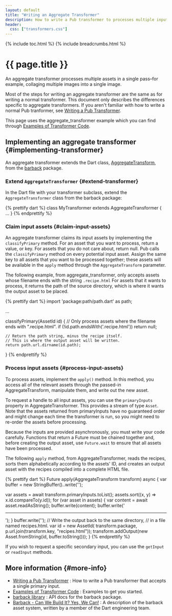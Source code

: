 ```yaml
---
layout: default
title: "Writing an Aggregate Transformer"
description: How to write a Pub transformer to processes multiple input assets.
header:
  css: ["transformers.css"]
---
```


{% include toc.html %}
{% include breadcrumbs.html %}

# {{ page.title }}

An aggregate transformer processes multiple assets in a single
pass&ndash;for example, collaging multiple images into a single image.

Most of the steps for writing an aggregate transformer are the same
as for writing a normal transformer. This document
only describes the differences specific to aggregate transformers.
If you aren't familiar with how to write a normal Pub tranformer, see
[Writing a Pub Transformer](/tools/pub/transformers).

This page uses the aggregate_transformer example which you can find
through [Examples of Transformer Code](examples/).

## Implementing an aggregate transformer {#implementing-transformer}

An aggregate transformer extends the Dart class, [AggregateTransform][],
from the [barback][] package.

[AggregateTransform]: https://api.dartlang.org/apidocs/channels/stable/dartdoc-viewer/barback/barback.AggregateTransform
[barback]: https://pub.dartlang.org/packages/barback

### Extend `AggregateTransformer` {#extend-transformer}

In the Dart file with your transformer subclass,
extend the `AggregateTransformer` class from the barback package:

{% prettify dart %}
class MyTransformer extends AggregateTransformer { ... }
{% endprettify %}

### Claim input assets {#claim-input-assets}

An aggregate transformer claims its input assets by implementing
the `classifyPrimary` method. For an asset that you want to process,
return a value, or key. For assets that you do not care about,
return null. Pub calls the `classifyPrimary` method on every
potential input asset. Assign the same key to all assets that
you want to be processed together; these assets will be
available in the `apply` method through the `AggregateTransform`
parameter.

The following example, from aggregate_transformer,
only accepts assets whose filename ends with the string `.recipe.html`
For assets that it wants to process,
it returns the path of the source directory, which is where
it wants the output asset to be placed.

{% prettify dart %}
import 'package:path/path.dart' as path;

...

classifyPrimary(AssetId id) {
    // Only process assets where the filename ends with ".recipe.html".
    if (!id.path.endsWith('.recipe.html')) return null;

    // Return the path string, minus the recipe itself.
    // This is where the output asset will be written.
    return path.url.dirname(id.path);
}
{% endprettify %}

### Process input assets {#process-input-assets}

To process assets, implement the `apply()` method.
In this method, you access all of the relevant assets
through the passed-in AggregateTransform, manipulate them,
and write out the new asset.

To request a handle to all input assets, you can use
the `primaryInputs` property in AggregateTransformer.
This provides a stream of type `Asset`. Note that the assets
returned from primaryInputs have no guaranteed order and might
change each time the transformer is run, so
you might need to re-order the assets before processing.

Because the inputs are provided asynchronously,
you must write your code carefully. Functions that
return a Future must be chained together and, before creating
the output asset, use `Future.wait` to ensure that
all assets have been processed.

The following `apply` method, from AggregateTransformer,
reads the recipes, sorts them alphabetically according to
the assets' ID, and creates an output asset with
the recipes compiled into a complete HTML file.

{% prettify dart %}
Future apply(AggregateTransform transform) async {
  var buffer = new StringBuffer()..write('<html><body>');

  var assets = await transform.primaryInputs.toList();
  assets.sort((x, y) => x.id.compareTo(y.id));
  for (var asset in assets) {
    var content = await asset.readAsString();
    buffer.write(content);
    buffer.write('<hr>');
  }
  buffer.write('</body></html>');
  // Write the output back to the same directory,
  // in a file named recipes.html.
  var id = new AssetId(
      transform.package, p.url.join(transform.key, "recipes.html"));
  transform.addOutput(new Asset.fromString(id, buffer.toString()));
}
{% endprettify %}

If you wish to request a specific secondary input, you can use the
`getInput` or `readInput` methods.

## More information {#more-info}

* [Writing a Pub Transformer](/tools/pub/transformers/)
: How to write a Pub transformer that accepts a single primary input.
* [Examples of Transformer Code](examples/)
: Examples to get you started.
* [barback library](https://api.dartlang.org/apidocs/channels/stable/dartdoc-viewer/barback)
: API docs for the barback package.
* [Barback - Can We Build It? Yes, We Can!](https://docs.google.com/a/google.com/document/d/1juHkCRg-1YH6LvwhGPHgF2ihX-UQtR1fv-8aknO7t_4/edit?pli=1#)
: A description of the barback asset system, written by a
member of the Dart engineering team. 

